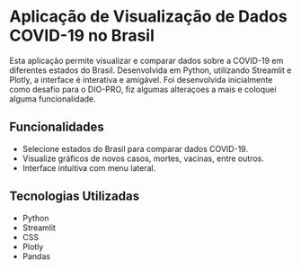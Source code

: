 # Aplicação de Visualização de Dados COVID-19 no Brasil

Esta aplicação permite visualizar e comparar dados sobre a COVID-19 em diferentes estados do Brasil. Desenvolvida em Python, utilizando Streamlit e Plotly, a interface é interativa e amigável.
Foi desenvolvida inicialmente como desafio para o DIO-PRO, fiz algumas alteraçoes a mais e coloquei alguma funcionalidade.

## Funcionalidades

- Selecione estados do Brasil para comparar dados COVID-19.
- Visualize gráficos de novos casos, mortes, vacinas, entre outros.
- Interface intuitiva com menu lateral.

## Tecnologias Utilizadas

- Python
- Streamlit
- CSS
- Plotly
- Pandas
